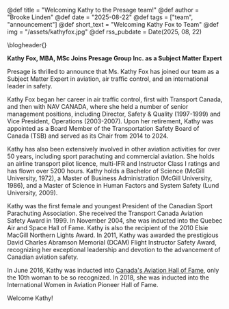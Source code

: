 @def title = "Welcoming Kathy to the Presage team!"
@def author = "Brooke Linden"
@def date = "2025-08-22"
@def tags = ["team", "announcement"]
@def short_text = "Welcoming Kathy Fox to Team"
@def img = "/assets/kathyfox.jpg"
@def rss_pubdate = Date(2025, 08, 22)

\blogheader{}

**Kathy Fox, MBA, MSc Joins Presage Group Inc. as a Subject Matter Expert**

Presage is thrilled to announce that Ms. Kathy Fox has joined our team as a Subject Matter Expert in aviation, air traffic control, and an international leader in safety. 

Kathy Fox began her career in air traffic control, first with Transport Canada, and then with NAV CANADA, where she held a number of senior management positions, including Director, Safety & Quality (1997-1999) and Vice President, Operations (2003-2007). Upon her retirement, Kathy was  appointed as a Board Member of the Transportation Safety Board of Canada (TSB) and served as its Chair from 2014 to 2024. 

Kathy has also been extensively involved in other aviation activities for over 50 years, including sport parachuting and commercial aviation. She holds an airline transport pilot licence, multi-IFR and Instructor Class I ratings and has flown over 5200 hours. Kathy holds a Bachelor of Science (McGill University, 1972), a Master of Business Administration (McGill University, 1986), and a Master of Science in Human Factors and System Safety (Lund University, 2009). 

Kathy was the first female and youngest President of the Canadian Sport Parachuting Association. She received the Transport Canada Aviation Safety Award in 1999. In November 2004, she was inducted into the Quebec Air and Space Hall of Fame. Kathy is also the recipient of the 2010 Elsie MacGill Northern Lights Award. In 2011, Kathy was awarded the prestigious David Charles Abramson Memorial (DCAM) Flight Instructor Safety Award, recognizing her exceptional leadership and devotion to the advancement of Canadian aviation safety. 

In June 2016, Kathy was inducted into [Canada's Aviation Hall of Fame](https://cahf.ca/kathleen-carol-fox/), only the 10th woman to be so recognized. In 2018, she was inducted into the International Women in Aviation Pioneer Hall of Fame.

Welcome Kathy!